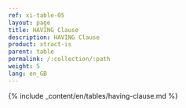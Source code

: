 ```yaml
---
ref: xi-table-05
layout: page
title: HAVING Clause
description: HAVING Clause
product: xtract-is
parent: table
permalink: /:collection/:path
weight: 5
lang: en_GB
---
```

{% include _content/en/tables/having-clause.md  %}




